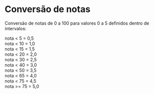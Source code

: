 # Conversão de notas

Conversão de notas de 0 a 100 para valores 0 a 5 definidos dentro de intervalos:

nota <  5 = 0,5  
nota <  10 = 1,0  
nota <  15 = 1,5  
nota <  20 = 2,0  
nota <  30 = 2,5  
nota <  40 = 3,0  
nota <  50 = 3,5  
nota <  65 = 4,0  
nota <  75 = 4,5  
nota >= 75 = 5,0  

